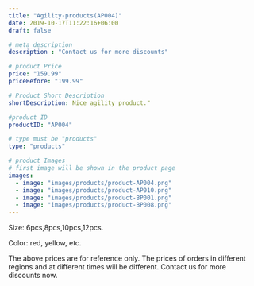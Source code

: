 ```yaml
---
title: "Agility-products(AP004)"
date: 2019-10-17T11:22:16+06:00
draft: false

# meta description
description : "Contact us for more discounts"

# product Price
price: "159.99"
priceBefore: "199.99"

# Product Short Description
shortDescription: Nice agility product."

#product ID
productID: "AP004"

# type must be "products"
type: "products"

# product Images
# first image will be shown in the product page
images:
  - image: "images/products/product-AP004.png"
  - image: "images/products/product-AP010.png"
  - image: "images/products/product-BP001.png"
  - image: "images/products/product-BP008.png"
---
```


Size: 6pcs,8pcs,10pcs,12pcs.

Color: red, yellow, etc.

The above prices are for reference only. The prices of orders in different regions and at different times will be different. Contact us for more discounts now. 
